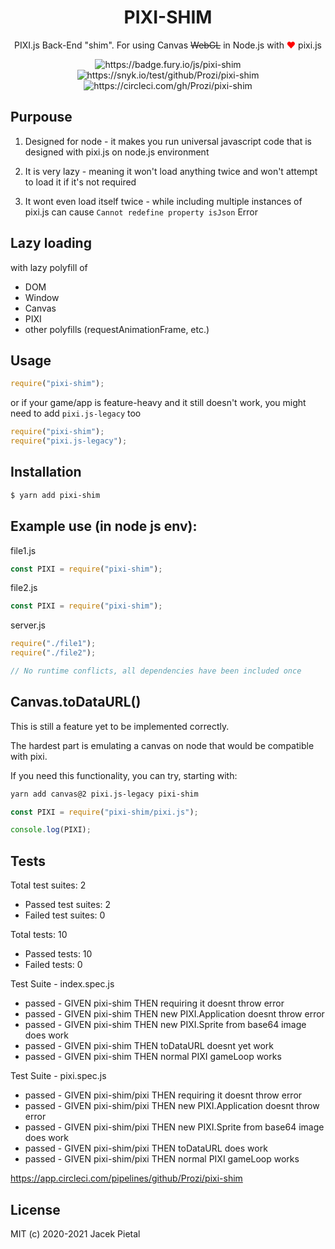 <h1 align="center">
    PIXI-SHIM
</h1>

<p align="center">
    PIXI.js Back-End "shim". For using Canvas <strike>WebGL</strike> in Node.js with <span style="color: red">❤️</span> pixi.js
</p>

<p align="center">
    <img src="https://badge.fury.io/js/pixi-shim.svg" alt="https://badge.fury.io/js/pixi-shim" />
    <img src="https://snyk.io/test/github/Prozi/pixi-shim/badge.svg" alt="https://snyk.io/test/github/Prozi/pixi-shim" />
    <img src="https://circleci.com/gh/Prozi/pixi-shim.svg?style=svg" alt="https://circleci.com/gh/Prozi/pixi-shim" />
</p>

## Purpouse

1. Designed for node - it makes you run universal javascript code that is designed with pixi.js on node.js environment

2. It is very lazy - meaning it won't load anything twice and won't attempt to load it if it's not required

3. It wont even load itself twice - while including multiple instances of pixi.js can cause `Cannot redefine property isJson` Error

## Lazy loading

with lazy polyfill of

- DOM
- Window
- Canvas
- PIXI
- other polyfills (requestAnimationFrame, etc.)

## Usage

```js
require("pixi-shim");
```

or if your game/app is feature-heavy and it still doesn't work, you might need to add `pixi.js-legacy` too

```js
require("pixi-shim");
require("pixi.js-legacy");
```

## Installation

```bash
$ yarn add pixi-shim
```

## Example use (in node js env):

file1.js

```javascript
const PIXI = require("pixi-shim");
```

file2.js

```javascript
const PIXI = require("pixi-shim");
```

server.js

```javascript
require("./file1");
require("./file2");

// No runtime conflicts, all dependencies have been included once
```

## Canvas.toDataURL()

This is still a feature yet to be implemented correctly.

The hardest part is emulating a canvas on node that would be compatible with pixi.

If you need this functionality, you can try, starting with:

```bash
yarn add canvas@2 pixi.js-legacy pixi-shim
```

```javascript
const PIXI = require("pixi-shim/pixi.js");

console.log(PIXI);
```

## Tests

Total test suites: 2

- Passed test suites: 2
- Failed test suites: 0

Total tests: 10

- Passed tests: 10
- Failed tests: 0

Test Suite - index.spec.js

- passed - GIVEN pixi-shim THEN requiring it doesnt throw error
- passed - GIVEN pixi-shim THEN new PIXI.Application doesnt throw error
- passed - GIVEN pixi-shim THEN new PIXI.Sprite from base64 image does work
- passed - GIVEN pixi-shim THEN toDataURL doesnt yet work
- passed - GIVEN pixi-shim THEN normal PIXI gameLoop works

Test Suite - pixi.spec.js

- passed - GIVEN pixi-shim/pixi THEN requiring it doesnt throw error
- passed - GIVEN pixi-shim/pixi THEN new PIXI.Application doesnt throw error
- passed - GIVEN pixi-shim/pixi THEN new PIXI.Sprite from base64 image does work
- passed - GIVEN pixi-shim/pixi THEN toDataURL does work
- passed - GIVEN pixi-shim/pixi THEN normal PIXI gameLoop works

https://app.circleci.com/pipelines/github/Prozi/pixi-shim

## License

MIT (c) 2020-2021 Jacek Pietal
